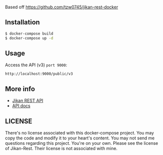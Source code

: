 Based off https://github.com/tzw0745/jikan-rest-docker

## Installation

```bash
$ docker-compose build
$ docker-compose up -d
```

## Usage

Access the API (v3) `port 9000`:

```
http://localhost:9000/public/v3
```

## More info

- [Jikan REST API](https://github.com/jikan-me/jikan-rest)
- [API docs](https://jikan.docs.apiary.io)

## LICENSE

There's no license associated with this docker-compose project. You may copy the code and modify it to your heart's content. You may not send me questions regarding this project. You're on your own. Please see the license of Jikan-Rest. Their license is not associated with mine.

